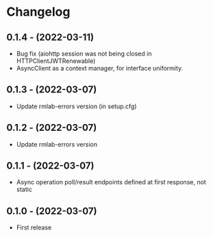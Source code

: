 # Changelog

## 0.1.4 - (2022-03-11)

* Bug fix (aiohttp session was not being closed in HTTPClientJWTRenewable)
* AsyncClient as a context manager, for interface uniformity.

## 0.1.3 - (2022-03-07)

* Update rmlab-errors version (in setup.cfg)

## 0.1.2 - (2022-03-07)

* Update rmlab-errors version

## 0.1.1 - (2022-03-07)

* Async operation poll/result endpoints defined at first response, not static

## 0.1.0 - (2022-03-07)

* First release
